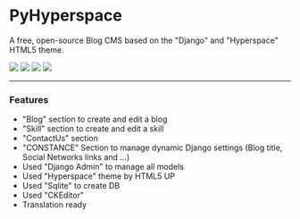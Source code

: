 # PyHyperspace
A free, open-source Blog CMS based on the "Django" and "Hyperspace" HTML5 theme.

![](https://img.shields.io/github/stars/mavenium/PyHyperspace) ![](https://img.shields.io/github/forks/mavenium/PyHyperspace) ![](https://img.shields.io/github/issues/mavenium/PyHyperspace) ![](https://img.shields.io/twitter/url?url=https%3A%2F%2Fgithub.com%2Fmavenium%2FPyHyperspace)

------------
### Features

- "Blog" section to create and edit a blog
- "Skill" section to create and edit a skill
- "ContactUs" section
- "CONSTANCE" Section to manage dynamic Django settings (Blog title, Social Networks links and ...)
- Used "Django Admin" to manage all models
- Used "Hyperspace" theme by HTML5 UP
- Used "Sqlite" to create DB
- Used "CKEditor"
- Translation ready